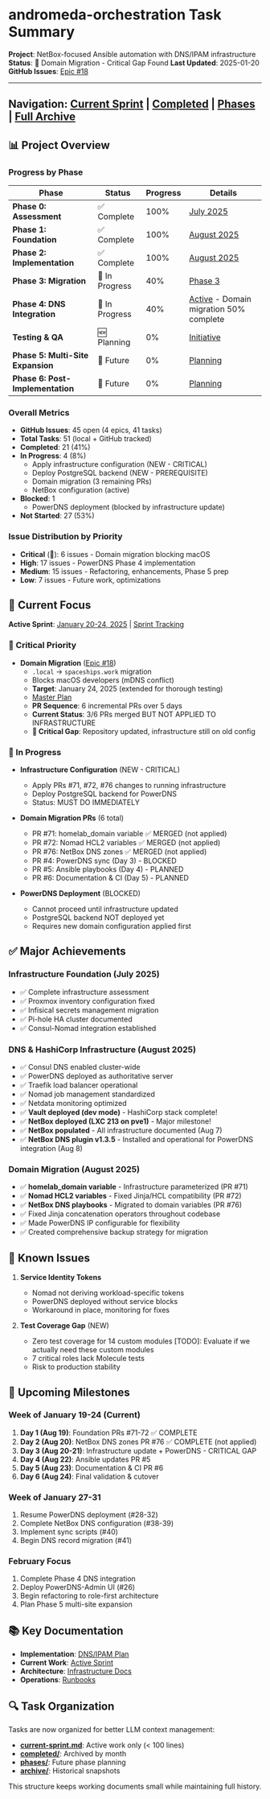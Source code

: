# andromeda-orchestration Task Summary

**Project**: NetBox-focused Ansible automation with DNS/IPAM infrastructure
**Status**: 🚨 Domain Migration - Critical Gap Found
**Last Updated**: 2025-01-20
**GitHub Issues**: [Epic #18](https://github.com/basher83/andromeda-orchestration/issues/18)

---

## Navigation: [Current Sprint](./current-sprint.md) | [Completed](./completed/) | [Phases](./phases/) | [Full Archive](./archive/)

## 📊 Project Overview

### Progress by Phase

| Phase                             | Status         | Progress | Details                                                                    |
| --------------------------------- | -------------- | -------- | -------------------------------------------------------------------------- |
| **Phase 0: Assessment**           | ✅ Complete    | 100%     | [July 2025](./completed/2025-07.md)                                        |
| **Phase 1: Foundation**           | ✅ Complete    | 100%     | [August 2025](./completed/2025-08.md)                                      |
| **Phase 2: Implementation**       | ✅ Complete    | 100%     | [August 2025](./completed/2025-08.md)                                      |
| **Phase 3: Migration**            | 🚧 In Progress | 40%      | [Phase 3](./phases/phase-3-netbox.md)                                      |
| **Phase 4: DNS Integration**      | 🚧 In Progress | 40%      | [Active](./current-sprint.md) - Domain migration 50% complete              |
| **Testing & QA**                  | 🆕 Planning    | 0%       | [Initiative](./phases/testing-qa-initiative.md)                            |
| **Phase 5: Multi-Site Expansion** | 🔮 Future      | 0%       | [Planning](./phases/phase-5-multisite.md)                                  |
| **Phase 6: Post-Implementation**  | 🔮 Future      | 0%       | [Planning](./phases/phase-6-post-implementation-continuous-improvement.md) |

### Overall Metrics

- **GitHub Issues**: 45 open (4 epics, 41 tasks)
- **Total Tasks**: 51 (local + GitHub tracked)
- **Completed**: 21 (41%)
- **In Progress**: 4 (8%)
  - Apply infrastructure configuration (NEW - CRITICAL)
  - Deploy PostgreSQL backend (NEW - PREREQUISITE)
  - Domain migration (3 remaining PRs)
  - NetBox configuration (active)
- **Blocked**: 1
  - PowerDNS deployment (blocked by infrastructure update)
- **Not Started**: 27 (53%)

### Issue Distribution by Priority

- **Critical** (🚨): 6 issues - Domain migration blocking macOS
- **High**: 17 issues - PowerDNS Phase 4 implementation
- **Medium**: 15 issues - Refactoring, enhancements, Phase 5 prep
- **Low**: 7 issues - Future work, optimizations

## 🎯 Current Focus

**Active Sprint**: [January 20-24, 2025](./current-sprint.md) | [Sprint Tracking](./sprints/2025-01-20-domain-migration.md)

### 🚨 Critical Priority

- **Domain Migration** ([Epic #18](https://github.com/basher83/andromeda-orchestration/issues/18))
  - `.local` → `spaceships.work` migration
  - Blocks macOS developers (mDNS conflict)
  - **Target**: January 24, 2025 (extended for thorough testing)
  - [Master Plan](./domain-migration-master-plan.md)
  - **PR Sequence**: 6 incremental PRs over 5 days
  - **Current Status**: 3/6 PRs merged BUT NOT APPLIED TO INFRASTRUCTURE
  - **🚨 Critical Gap**: Repository updated, infrastructure still on old config

### 🚧 In Progress

- **Infrastructure Configuration** (NEW - CRITICAL)
  - Apply PRs #71, #72, #76 changes to running infrastructure
  - Deploy PostgreSQL backend for PowerDNS
  - Status: MUST DO IMMEDIATELY

- **Domain Migration PRs** (6 total)
  - PR #71: homelab_domain variable ✅ MERGED (not applied)
  - PR #72: Nomad HCL2 variables ✅ MERGED (not applied)
  - PR #76: NetBox DNS zones ✅ MERGED (not applied)
  - PR #4: PowerDNS sync (Day 3) - BLOCKED
  - PR #5: Ansible playbooks (Day 4) - PLANNED
  - PR #6: Documentation & CI (Day 5) - PLANNED

- **PowerDNS Deployment** (BLOCKED)
  - Cannot proceed until infrastructure updated
  - PostgreSQL backend NOT deployed yet
  - Requires new domain configuration applied first

## ✅ Major Achievements

### Infrastructure Foundation (July 2025)

- ✅ Complete infrastructure assessment
- ✅ Proxmox inventory configuration fixed
- ✅ Infisical secrets management migration
- ✅ Pi-hole HA cluster documented
- ✅ Consul-Nomad integration established

### DNS & HashiCorp Infrastructure (August 2025)

- ✅ Consul DNS enabled cluster-wide
- ✅ PowerDNS deployed as authoritative server
- ✅ Traefik load balancer operational
- ✅ Nomad job management standardized
- ✅ Netdata monitoring optimized
- ✅ **Vault deployed (dev mode)** - HashiCorp stack complete!
- ✅ **NetBox deployed (LXC 213 on pve1)** - Major milestone!
- ✅ **NetBox populated** - All infrastructure documented (Aug 7)
- ✅ **NetBox DNS plugin v1.3.5** - Installed and operational for PowerDNS integration (Aug 8)

### Domain Migration (August 2025)

- ✅ **homelab_domain variable** - Infrastructure parameterized (PR #71)
- ✅ **Nomad HCL2 variables** - Fixed Jinja/HCL compatibility (PR #72)
- ✅ **NetBox DNS playbooks** - Migrated to domain variables (PR #76)
- ✅ Fixed Jinja concatenation operators throughout codebase
- ✅ Made PowerDNS IP configurable for flexibility
- ✅ Created comprehensive backup strategy for migration

## 🚧 Known Issues

1. **Service Identity Tokens**

   - Nomad not deriving workload-specific tokens
   - PowerDNS deployed without service blocks
   - Workaround in place, monitoring for fixes

2. **Test Coverage Gap** (NEW)
   - Zero test coverage for 14 custom modules [TODO]: Evaluate if we actually need these custom modules
   - 7 critical roles lack Molecule tests
   - Risk to production stability

## 📅 Upcoming Milestones

### Week of January 19-24 (Current)

1. **Day 1 (Aug 19)**: Foundation PRs #71-72 ✅ COMPLETE
2. **Day 2 (Aug 20)**: NetBox DNS zones PR #76 ✅ COMPLETE (not applied)
3. **Day 3 (Aug 20-21)**: Infrastructure update + PowerDNS - CRITICAL GAP
4. **Day 4 (Aug 22)**: Ansible updates PR #5
5. **Day 5 (Aug 23)**: Documentation & CI PR #6
6. **Day 6 (Aug 24)**: Final validation & cutover

### Week of January 27-31

1. Resume PowerDNS deployment (#28-32)
2. Complete NetBox DNS configuration (#38-39)
3. Implement sync scripts (#40)
4. Begin DNS record migration (#41)

### February Focus

1. Complete Phase 4 DNS integration
2. Deploy PowerDNS-Admin UI (#26)
3. Begin refactoring to role-first architecture
4. Plan Phase 5 multi-site expansion

## 📚 Key Documentation

- **Implementation**: [DNS/IPAM Plan](../implementation/dns-ipam/implementation-plan.md)
- **Current Work**: [Active Sprint](./current-sprint.md)
- **Architecture**: [Infrastructure Docs](../infrastructure/)
- **Operations**: [Runbooks](../operations/)

## 🔍 Task Organization

Tasks are now organized for better LLM context management:

- **[current-sprint.md](./current-sprint.md)**: Active work only (< 100 lines)
- **[completed/](./completed/)**: Archived by month
- **[phases/](./phases/)**: Future phase planning
- **[archive/](./archive/)**: Historical snapshots

This structure keeps working documents small while maintaining full history.
